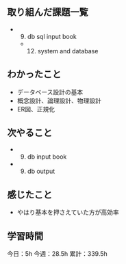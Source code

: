 ## 取り組んだ課題一覧

- 9. db sql input book
  - 12. system and database

## わかったこと

- データベース設計の基本
- 概念設計、論理設計、物理設計
- ER図、正規化

## 次やること

- 9. db input book
- 9. db output

## 感じたこと

- やはり基本を押さえていた方が高効率

## 学習時間

今日：5h
今週：28.5h
累計：339.5h
